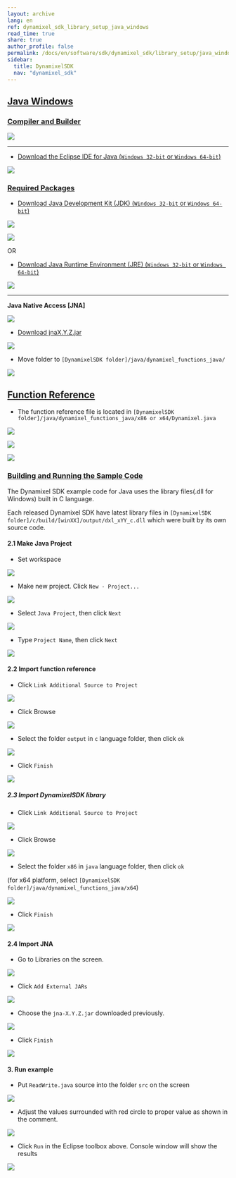 ```yaml
---
layout: archive
lang: en
ref: dynamixel_sdk_library_setup_java_windows
read_time: true
share: true
author_profile: false
permalink: /docs/en/software/sdk/dynamixel_sdk/library_setup/java_windows/
sidebar:
  title: DynamixelSDK
  nav: "dynamixel_sdk"
---
```


<div style="counter-reset: h2 10"></div>
<div style="counter-reset: h1 2"></div>

## [Java Windows](#java-windows)

### [Compiler and Builder](#compiler-and-builder)

![](/assets/images/sw/sdk/dynamixel_sdk/library_setup/java/eclipse.png)

------------------------------------------------------------------------------------

* [Download the Eclipse IDE for Java (`Windows 32-bit` or `Windows 64-bit`)](http://www.eclipse.org/downloads/packages/eclipse-ide-java-ee-developers/neonr)

![](/assets/images/sw/sdk/dynamixel_sdk/library_setup/java/windows/library_file/a1.png)

### [Required Packages](#required-packages)

* [Download Java Development Kit (JDK) (`Windows 32-bit` or `Windows 64-bit`)](http://www.oracle.com/technetwork/java/javase/downloads/index.html)

![](/assets/images/sw/sdk/dynamixel_sdk/library_setup/java/windows/library_file/b1.png)

![](/assets/images/sw/sdk/dynamixel_sdk/library_setup/java/windows/library_file/b2.png)

OR

* [Download Java Runtime Environment (JRE) (`Windows 32-bit` or `Windows 64-bit`)](http://www.oracle.com/technetwork/java/javase/downloads/jre8-downloads-2133155.html)

![](/assets/images/sw/sdk/dynamixel_sdk/library_setup/java/windows/library_file/b3.png)

------------------------------------------------------------------------------------

**Java Native Access [JNA]**

![](/assets/images/sw/sdk/dynamixel_sdk/library_setup/java/jna.jpg)

* [Download jnaX.Y.Z.jar](https://github.com/java-native-access/jna)

![](/assets/images/sw/sdk/dynamixel_sdk/library_setup/java/windows/library_file/b4.png)

* Move folder to `[DynamixelSDK folder]/java/dynamixel_functions_java/` 

![](/assets/images/sw/sdk/dynamixel_sdk/library_setup/java/windows/library_file/b5.png)

## [Function Reference](#function-reference)

* The function reference file is located in `[DynamixelSDK folder]/java/dynamixel_functions_java/x86 or x64/Dynamixel.java`

![](/assets/images/sw/sdk/dynamixel_sdk/library_setup/java/windows/library_file/2.png)

![](/assets/images/sw/sdk/dynamixel_sdk/library_setup/java/windows/library_file/3.png)

![](/assets/images/sw/sdk/dynamixel_sdk/library_setup/java/windows/library_file/1.png)

### [Building and Running the Sample Code](#building-and-running-the-sample-code)

The Dynamixel SDK example code for Java uses the library files(.dll for Windows) built in C language.

Each released Dynamixel SDK have latest library files in `[DynamixelSDK folder]/c/build/[winXX]/output/dxl_xYY_c.dll` which were built by its own source code.

#### 2.1 Make Java Project

* Set workspace 

![](/assets/images/sw/sdk/dynamixel_sdk/library_setup/java/windows/sample_code/1.png)

* Make new project. Click `New - Project...`

![](/assets/images/sw/sdk/dynamixel_sdk/library_setup/java/windows/sample_code/3.png)

* Select `Java Project`, then click `Next`

![](/assets/images/sw/sdk/dynamixel_sdk/library_setup/java/windows/sample_code/4.png)

* Type `Project Name`, then click `Next`

![](/assets/images/sw/sdk/dynamixel_sdk/library_setup/java/windows/sample_code/5.png)

#### 2.2 Import function reference

* Click `Link Additional Source to Project`

![](/assets/images/sw/sdk/dynamixel_sdk/library_setup/java/windows/sample_code/6.png)

* Click Browse

![](/assets/images/sw/sdk/dynamixel_sdk/library_setup/java/windows/sample_code/7.png)

* Select the folder `output` in `c` language folder, then click `ok`

![](/assets/images/sw/sdk/dynamixel_sdk/library_setup/java/windows/sample_code/8.png)

* Click `Finish`

![](/assets/images/sw/sdk/dynamixel_sdk/library_setup/java/windows/sample_code/9.png)


##### 2.3 Import DynamixelSDK library

* Click `Link Additional Source to Project`

![](/assets/images/sw/sdk/dynamixel_sdk/library_setup/java/windows/sample_code/10.png)

* Click Browse

![](/assets/images/sw/sdk/dynamixel_sdk/library_setup/java/windows/sample_code/11.png)

* Select the folder `x86` in `java` language folder, then click `ok`

(for x64 platform, select `[DynamixelSDK folder]/java/dynamixel_functions_java/x64`)

![](/assets/images/sw/sdk/dynamixel_sdk/library_setup/java/windows/sample_code/12.png)

* Click `Finish`

![](/assets/images/sw/sdk/dynamixel_sdk/library_setup/java/windows/sample_code/13.png)


#### 2.4 Import JNA

* Go to Libraries on the screen. 

![](/assets/images/sw/sdk/dynamixel_sdk/library_setup/java/windows/sample_code/14.png)

* Click `Add External JARs`

![](/assets/images/sw/sdk/dynamixel_sdk/library_setup/java/windows/sample_code/15.png)

* Choose the `jna-X.Y.Z.jar` downloaded previously.

![](/assets/images/sw/sdk/dynamixel_sdk/library_setup/java/windows/sample_code/16.png)

* Click `Finish`

![](/assets/images/sw/sdk/dynamixel_sdk/library_setup/java/windows/sample_code/17.png)


#### 3. Run example

* Put `ReadWrite.java` source into the folder `src` on the screen

![](/assets/images/sw/sdk/dynamixel_sdk/library_setup/java/windows/sample_code/18.png)

* Adjust the values surrounded with red circle to proper value as shown in the comment. 

![](/assets/images/sw/sdk/dynamixel_sdk/library_setup/java/windows/sample_code/20.png)

* Click `Run` in the Eclipse toolbox above. Console window will show the results

![](/assets/images/sw/sdk/dynamixel_sdk/library_setup/java/windows/sample_code/21.png)

